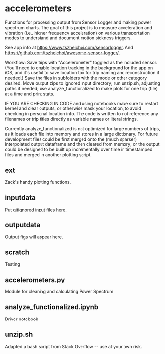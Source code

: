 # accelerometers
Functions for processing output from Sensor Logger and making power spectrum charts.
The goal of this project is to measure acceleration and vibration (i.e., higher frequency acceleration)
on various transportation modes to understand and document motion sickness triggers.

See app info at https://www.tszheichoi.com/sensorlogger.
And https://github.com/tszheichoi/awesome-sensor-logger/.

Workflow: Save trips with "Accelerometer" toggled as the included sensor. (You'll need to enable location tracking in the background for the app
on iOS, and it's useful to save location too for trip naming and reconstruction if needed.) Save the files in subfolders with the mode or other category desired. Move output zips to ignored input directory; run unzip.sh, adjusting paths if needed; use analyze_functionalized to make plots for
one trip (file) at a time and print stats.

IF YOU ARE CHECKING IN CODE and using notebooks make sure to restart kernel and clear outputs, or otherwise mask your location, to avoid checking in personal
location info. The code is written to not reference any filenames or trip titles directly as variable names or literal strings.

Currently analyze_functionalized is not optimized for large numbers of trips, as it loads each file into memory and stores in a large dictionary. For future
development files could be first merged onto the (much sparser) interpolated output dataframe and then cleared from memory; or the output could be designed
to be built up incrementally over time in timestamped files and merged in another plotting script.

## ext
Zack's handy plotting functions.

## inputdata
Put gitignored input files here.

## outputdata
Output figs will appear here.

## scratch
Testing

## accelerometers.py
Module for cleaning and calculating Power Spectrum

## analyze_functionalized.ipynb
Driver notebook

## unzip.sh
Adapted a bash script from Stack Overflow -- use at your own risk.